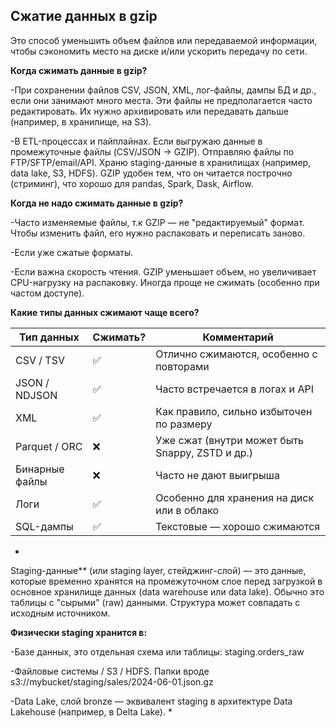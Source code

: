 ## Сжатие данных в gzip

Это способ уменьшить объем файлов или передаваемой информации, чтобы сэкономить место на диске и/или ускорить передачу по сети.

**Когда сжимать данные в gzip?**

-При сохранении файлов CSV, JSON, XML, лог-файлы, дампы БД и др., если они занимают много места. Эти файлы не предполагается часто редактировать. 
Их нужно архивировать или передавать дальше (например, в хранилище, на S3).

-В ETL-процессах и пайплайнах. Если выгружаю данные в промежуточные файлы (CSV/JSON → GZIP). Отправляю файлы по FTP/SFTP/email/API.
Храню staging-данные в хранилищах (например, data lake, S3, HDFS). GZIP удобен тем, что он читается построчно (стриминг), что хорошо для pandas, Spark, Dask, Airflow.

**Когда не надо сжимать данные в gzip?**

-Часто изменяемые файлы, т.к GZIP — не "редактируемый" формат. Чтобы изменить файл, его нужно распаковать и переписать заново.

-Если уже сжатые форматы.

-Если важна скорость чтения. GZIP уменьшает объем, но увеличивает CPU-нагрузку на распаковку. Иногда проще не сжимать (особенно при частом доступе).

**Какие типы данных сжимают чаще всего?**

| Тип данных     | Сжимать? | Комментарий                                     |
| -------------- | -------- | ----------------------------------------------- |
| CSV / TSV      | ✅        | Отлично сжимаются, особенно с повторами         |
| JSON / NDJSON  | ✅        | Часто встречается в логах и API                 |
| XML            | ✅        | Как правило, сильно избыточен по размеру        |
| Parquet / ORC  | ❌        | Уже сжат (внутри может быть Snappy, ZSTD и др.) |
| Бинарные файлы | ❌        | Часто не дают выигрыша                          |
| Логи           | ✅        | Особенно для хранения на диск или в облако      |
| SQL-дампы      | ✅        | Текстовые — хорошо сжимаются                    |

*
Staging-данные** (или staging layer, стейджинг-слой) — это данные, которые временно хранятся на промежуточном слое перед загрузкой в основное хранилище данных (data warehouse или data lake). 
Обычно это таблицы с "сырыми" (raw) данными. Структура может совпадать с исходным источником.

**Физически staging хранится в:**

-Базе данных, это отдельная схема или таблицы: staging.orders_raw

-Файловые системы / S3 / HDFS. Папки вроде s3://mybucket/staging/sales/2024-06-01.json.gz

-Data Lake, слой bronze — эквивалент staging в архитектуре Data Lakehouse (например, в Delta Lake).
*
